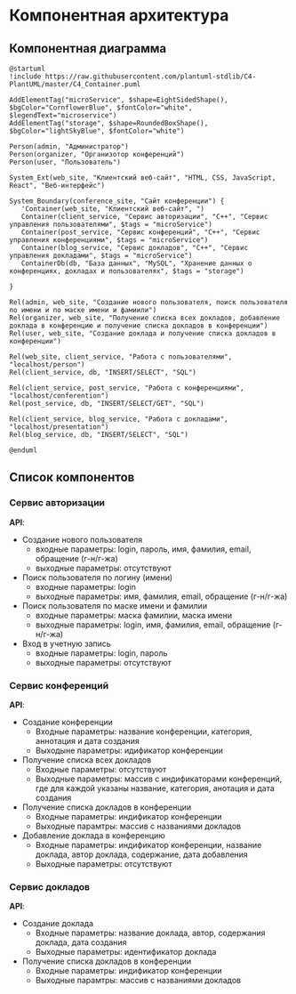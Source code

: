 # Компонентная архитектура
<!-- Состав и взаимосвязи компонентов системы между собой и внешними системами с указанием протоколов, ключевые технологии, используемые для реализации компонентов.
Диаграмма контейнеров C4 и текстовое описание. 
-->
## Компонентная диаграмма

```plantuml
@startuml
!include https://raw.githubusercontent.com/plantuml-stdlib/C4-PlantUML/master/C4_Container.puml

AddElementTag("microService", $shape=EightSidedShape(), $bgColor="CornflowerBlue", $fontColor="white", $legendText="microservice")
AddElementTag("storage", $shape=RoundedBoxShape(), $bgColor="lightSkyBlue", $fontColor="white")

Person(admin, "Администратор")
Person(organizer, "Организотор конференций")
Person(user, "Пользователь")

System_Ext(web_site, "Клиентский веб-сайт", "HTML, CSS, JavaScript, React", "Веб-интерфейс")

System_Boundary(conference_site, "Сайт конференции") {
   'Container(web_site, "Клиентский веб-сайт", ")
   Container(client_service, "Сервис авторизации", "C++", "Сервис управления пользователями", $tags = "microService")    
   Container(post_service, "Сервис конференций", "C++", "Сервис управления конференциями", $tags = "microService") 
   Container(blog_service, "Сервис докладов", "C++", "Сервис управления докладами", $tags = "microService")   
   ContainerDb(db, "База данных", "MySQL", "Хранение данных о конференциях, докладах и пользователях", $tags = "storage")
   
}

Rel(admin, web_site, "Создание нового пользователя, поиск пользователя по имени и по маске имени и фамиили")
Rel(organizer, web_site, "Получение списка всех докладов, добавление доклада в конференцию и получение списка докладов в конференции")
Rel(user, web_site, "Создание доклада и получение списка докладов в конференции")

Rel(web_site, client_service, "Работа с пользователями", "localhost/person")
Rel(client_service, db, "INSERT/SELECT", "SQL")

Rel(client_service, post_service, "Работа с конференциями", "localhost/conferention")
Rel(post_service, db, "INSERT/SELECT/GET", "SQL")

Rel(client_service, blog_service, "Работа с докладами", "localhost/presentation")
Rel(blog_service, db, "INSERT/SELECT", "SQL")

@enduml
```
## Список компонентов  

### Сервис авторизации
**API**:
-	Создание нового пользователя
      - входные параметры: login, пароль, имя, фамилия, email, обращение (г-н/г-жа)
      - выходные параметры: отсутствуют
-	Поиск пользователя по логину (имени)
     - входные параметры:  login
     - выходные параметры: имя, фамилия, email, обращение (г-н/г-жа)
-	Поиск пользователя по маске имени и фамилии
     - входные параметры: маска фамилии, маска имени
     - выходные параметры: login, имя, фамилия, email, обращение (г-н/г-жа)
- Вход в учетную запись
    - входные параметры: login, пароль
    - выходные параметры: отсутствуют

### Сервис конференций
**API**:
- Создание конференции
  - Входные параметры: название конференции, категория, аннотация и дата создания
  - Выходыне параметры: идификатор конференции
- Получение списка всех докладов
  - Входные параметры: отсутствуют
  - Выходные параметры: массив с индификаторами конференций, где для каждой указаны название, категория, анотация и дата создания
- Получение списка докладов в конференции
  - Входные параметры: индификатор конференции
  - Выходные парамтры: массив с названиями докладов
- Добавление доклада в конференцию
  - Входные параметры: индификатор конференции, название доклада, автор доклада, содержание, дата добавления
  - Выходные параметры: отсутствуют


### Сервис докладов
**API**:
- Создание доклада
  - Входные параметры: название доклада, автор, содержания доклада, дата создания
  - Выходные параметры: идентификатор доклада
- Получение списка докладов в конференции
  - Входные параметры: индификатор конференции
  - Выходные парамтры: массив с названиями докладов
